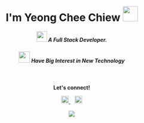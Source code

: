 
<h1 align="center">
<b>I'm Yeong Chee Chiew</b>     
<img src="https://media4.giphy.com/media/eIM5DS2Cg8mgB778wQ/giphy.gif?cid=ecf05e47gsul9ztyqjsu1dulgapekfsfzw8z6wy8i9um35n3&rid=giphy.gif&ct=s" width="40px">
</h1>

<h5 align="center">
<img src="https://media3.giphy.com/media/v1.Y2lkPTc5MGI3NjExNGMxMTNlODIxYTBiYjQwZjRiZWI5M2MxNDM0YzcxODkwZjBjOTE4OSZjdD1z/zhYSVCirREeIZtONCI/giphy.gif" width="28px">
<b >A Full Stack Developer.</b>
</h5>

<h5 align="center">
<img src="https://media1.giphy.com/media/Nn97Knvcol0rENwFk5/giphy.gif?cid=ecf05e47p2p4ng56mwl4i6y0ybzwx8axkvjuvje3g1vqt0hp&rid=giphy.gif&ct=s" width="30px">
<b>Have Big Interest in New Technology</b>
</h5>

<br>


<div align="center"> 
  <p align="center"><b>Let's connect!</b></p>
  <a href="https://www.linkedin.com/in/yeong-chee-chiew-73212a1b1/" target="_blank">
    <img src="https://cdn-icons-png.flaticon.com/512/174/174857.png" width="20px" alt="HandsomeC's LinkedIn">
  </a>
  &nbsp;&nbsp;
  <a href="https://ycc-profile.web.app/" target="_blank">
    <img src="https://cdn-icons-png.flaticon.com/512/4302/4302080.png" width="20px" alt="HandsomeC's Web">
  </a>
 </div>

<br>

<div align="center">
  <img src="https://github-readme-stats.vercel.app/api/top-langs/?username=YeongCC&show_icons=true&layout=compact&theme=radical&hide=css,html%22">
</div>
<br> 
<!--
<div align="center">
  <img src="https://github-readme-stats.vercel.app/api?username=YeongCC&show_icons=true&theme=radical">
</div>
<br>-->



